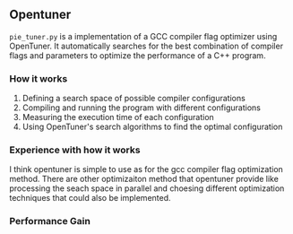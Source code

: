 ## Opentuner

`pie_tuner.py` is a implementation of a GCC compiler flag optimizer using OpenTuner. It automatically searches for the best combination of compiler flags and parameters to optimize the performance of a C++ program.

### How it works
1. Defining a search space of possible compiler configurations
2. Compiling and running the program with different configurations
3. Measuring the execution time of each configuration
4. Using OpenTuner's search algorithms to find the optimal configuration

### Experience with how it works
I think opentuner is simple to use as for the gcc compiler flag optimization method. There are other optimizaiton method that opentuner provide like processing the seach space in parallel and choesing different optimization techniques that could also be implemented. 

### Performance Gain
